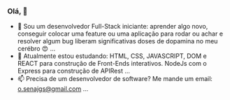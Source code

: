 ### Olá, 👋


- 🧠 Sou um desenvolvedor Full-Stack iniciante: aprender algo novo, conseguir colocar uma feature ou uma aplicação para rodar ou achar e resolver algum bug liberam significativas doses de dopamina no meu cerébro 😍 ...
- 🧐 Atualmente estou estudando: HTML, CSS, JAVASCRIPT, DOM e REACT para construção de Front-Ends interativos. NodeJs com o Express para construção de APIRest ...
- 📫 Precisa de um desenvolvedor de software? Me mande um email: o.senajgs@gmail.com ...






